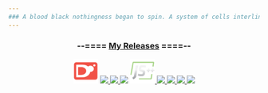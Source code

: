 ```yaml
---
### A blood black nothingness began to spin. A system of cells interlinked within cells interlinked within cells interlinked within one stem. And dreadfully distinct against the dark, a tall white fountain played.
---
```


<h3 align="center"> 
  
--==== [My Releases](https://github.com/stars/al1-ce/lists/my-releases) ====--

</h3>

<div align="center">
  <a href="https://github.com/al1-ce?tab=repositories&language=d"><img src="https://raw.githubusercontent.com/al1-ce/al1-ce/main/dlang.svg" style="width: 50px;"/></a>
  <a href="https://github.com/al1-ce?tab=repositories&language=c%23"><img src="https://cdn.jsdelivr.net/gh/devicons/devicon/icons/csharp/csharp-plain.svg" style="width: 50px;"/> </a>
  <a href="https://github.com/al1-ce?tab=repositories&language=gdscript"><img src="https://cdn.jsdelivr.net/gh/devicons/devicon/icons/godot/godot-original.svg" style="width: 50px;"/> </a>
  <a href="https://github.com/al1-ce?tab=repositories&language=java"><img src="https://cdn.jsdelivr.net/gh/devicons/devicon/icons/java/java-original.svg" style="width: 50px;"/></a>
  <a href="https://github.com/al1-ce?tab=repositories&language=javascript"><img src="https://raw.githubusercontent.com/al1-ce/al1-ce/main/jspp-logo.png" style="width: 50px;"/> </a>
  <a href="https://github.com/al1-ce?tab=repositories&language=javascript"><img src="https://cdn.jsdelivr.net/gh/devicons/devicon/icons/javascript/javascript-original.svg" style="width: 50px;"/> </a>
  <a href="https://github.com/al1-ce?tab=repositories&language=javascript"><img src="https://cdn.jsdelivr.net/gh/devicons/devicon/icons/jquery/jquery-original-wordmark.svg" style="width: 50px;"/> </a>
  <a href="https://github.com/al1-ce?tab=repositories&language=html"><img src="https://cdn.jsdelivr.net/gh/devicons/devicon/icons/html5/html5-plain-wordmark.svg" style="width: 50px;"/> </a>
  <a href="https://github.com/al1-ce?tab=repositories&language=css"><img src="https://cdn.jsdelivr.net/gh/devicons/devicon/icons/css3/css3-plain-wordmark.svg" style="width: 50px;"/> </a>
</div>
